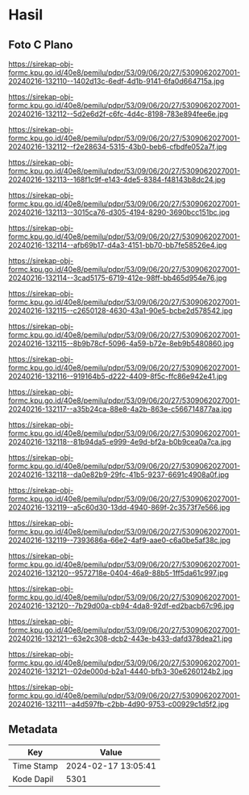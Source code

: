 # Hasil

## Foto C Plano

https://sirekap-obj-formc.kpu.go.id/40e8/pemilu/pdpr/53/09/06/20/27/5309062027001-20240216-132110--1402d13c-6edf-4d1b-9141-6fa0d664715a.jpg

https://sirekap-obj-formc.kpu.go.id/40e8/pemilu/pdpr/53/09/06/20/27/5309062027001-20240216-132112--5d2e6d2f-c6fc-4d4c-8198-783e894fee6e.jpg

https://sirekap-obj-formc.kpu.go.id/40e8/pemilu/pdpr/53/09/06/20/27/5309062027001-20240216-132112--f2e28634-5315-43b0-beb6-cfbdfe052a7f.jpg

https://sirekap-obj-formc.kpu.go.id/40e8/pemilu/pdpr/53/09/06/20/27/5309062027001-20240216-132113--168f1c9f-e143-4de5-8384-f48143b8dc24.jpg

https://sirekap-obj-formc.kpu.go.id/40e8/pemilu/pdpr/53/09/06/20/27/5309062027001-20240216-132113--3015ca76-d305-4194-8290-3690bcc151bc.jpg

https://sirekap-obj-formc.kpu.go.id/40e8/pemilu/pdpr/53/09/06/20/27/5309062027001-20240216-132114--afb69b17-d4a3-4151-bb70-bb7fe58526e4.jpg

https://sirekap-obj-formc.kpu.go.id/40e8/pemilu/pdpr/53/09/06/20/27/5309062027001-20240216-132114--3cad5175-6719-412e-98ff-bb465d954e76.jpg

https://sirekap-obj-formc.kpu.go.id/40e8/pemilu/pdpr/53/09/06/20/27/5309062027001-20240216-132115--c2650128-4630-43a1-90e5-bcbe2d578542.jpg

https://sirekap-obj-formc.kpu.go.id/40e8/pemilu/pdpr/53/09/06/20/27/5309062027001-20240216-132115--8b9b78cf-5096-4a59-b72e-8eb9b5480860.jpg

https://sirekap-obj-formc.kpu.go.id/40e8/pemilu/pdpr/53/09/06/20/27/5309062027001-20240216-132116--919164b5-d222-4409-8f5c-ffc86e942e41.jpg

https://sirekap-obj-formc.kpu.go.id/40e8/pemilu/pdpr/53/09/06/20/27/5309062027001-20240216-132117--a35b24ca-88e8-4a2b-863e-c566714877aa.jpg

https://sirekap-obj-formc.kpu.go.id/40e8/pemilu/pdpr/53/09/06/20/27/5309062027001-20240216-132118--81b94da5-e999-4e9d-bf2a-b0b9cea0a7ca.jpg

https://sirekap-obj-formc.kpu.go.id/40e8/pemilu/pdpr/53/09/06/20/27/5309062027001-20240216-132118--da0e82b9-29fc-41b5-9237-6691c4908a0f.jpg

https://sirekap-obj-formc.kpu.go.id/40e8/pemilu/pdpr/53/09/06/20/27/5309062027001-20240216-132119--a5c60d30-13dd-4940-869f-2c3573f7e566.jpg

https://sirekap-obj-formc.kpu.go.id/40e8/pemilu/pdpr/53/09/06/20/27/5309062027001-20240216-132119--7393686a-66e2-4af9-aae0-c6a0be5af38c.jpg

https://sirekap-obj-formc.kpu.go.id/40e8/pemilu/pdpr/53/09/06/20/27/5309062027001-20240216-132120--9572718e-0404-46a9-88b5-1ff5da61c997.jpg

https://sirekap-obj-formc.kpu.go.id/40e8/pemilu/pdpr/53/09/06/20/27/5309062027001-20240216-132120--7b29d00a-cb94-4da8-92df-ed2bacb67c96.jpg

https://sirekap-obj-formc.kpu.go.id/40e8/pemilu/pdpr/53/09/06/20/27/5309062027001-20240216-132121--63e2c308-dcb2-443e-b433-dafd378dea21.jpg

https://sirekap-obj-formc.kpu.go.id/40e8/pemilu/pdpr/53/09/06/20/27/5309062027001-20240216-132121--02de000d-b2a1-4440-bfb3-30e6260124b2.jpg

https://sirekap-obj-formc.kpu.go.id/40e8/pemilu/pdpr/53/09/06/20/27/5309062027001-20240216-132111--a4d597fb-c2bb-4d90-9753-c00929c1d5f2.jpg


## Metadata

| Key        | Value               |
| ---------- | ------------------- |
| Time Stamp | 2024-02-17 13:05:41 |
| Kode Dapil | 5301                |



